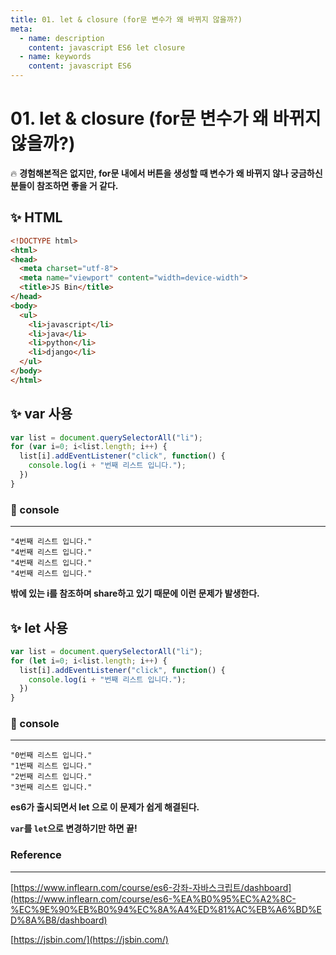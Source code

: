 ```yaml
---
title: 01. let & closure (for문 변수가 왜 바뀌지 않을까?)
meta:
  - name: description
    content: javascript ES6 let closure
  - name: keywords
    content: javascript ES6 
---
```


# 01. let & closure (for문 변수가 왜 바뀌지 않을까?)

🔥 **경험해본적은 없지만, for문 내에서 버튼을 생성할 때 변수가 왜 바뀌지 않나 궁금하신 분들이 참조하면 좋을 거 같다.**

## ✨ HTML

```html
<!DOCTYPE html>
<html>
<head>
  <meta charset="utf-8">
  <meta name="viewport" content="width=device-width">
  <title>JS Bin</title>
</head>
<body>
  <ul>
    <li>javascript</li>
    <li>java</li>
    <li>python</li>
    <li>django</li>
  </ul>
</body>
</html>
```

## ✨ var 사용

```jsx
var list = document.querySelectorAll("li");
for (var i=0; i<list.length; i++) {
  list[i].addEventListener("click", function() {
    console.log(i + "번째 리스트 입니다.");
  })
}
```

### 🔎 console

---

```basic
"4번째 리스트 입니다."
"4번째 리스트 입니다."
"4번째 리스트 입니다."
"4번째 리스트 입니다."
```

**밖에 있는 i를 참조하며 share하고 있기 때문에 이런 문제가 발생한다.**

## ✨ let 사용

```jsx
var list = document.querySelectorAll("li");
for (let i=0; i<list.length; i++) {
  list[i].addEventListener("click", function() {
    console.log(i + "번째 리스트 입니다.");
  })
}
```

### 🔎 console

---

```basic
"0번째 리스트 입니다."
"1번째 리스트 입니다."
"2번째 리스트 입니다."
"3번째 리스트 입니다."
```

**es6가 출시되면서 let 으로 이 문제가 쉽게 해결된다.**

**`var`를 `let`으로 변경하기만 하면 끝!**

### Reference

---

[https://www.inflearn.com/course/es6-강좌-자바스크립트/dashboard](https://www.inflearn.com/course/es6-%EA%B0%95%EC%A2%8C-%EC%9E%90%EB%B0%94%EC%8A%A4%ED%81%AC%EB%A6%BD%ED%8A%B8/dashboard)

[https://jsbin.com/](https://jsbin.com/)